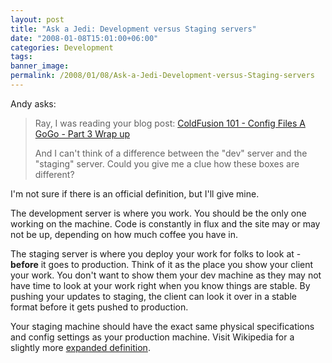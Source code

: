 ```yaml
---
layout: post
title: "Ask a Jedi: Development versus Staging servers"
date: "2008-01-08T15:01:00+06:00"
categories: Development 
tags: 
banner_image: 
permalink: /2008/01/08/Ask-a-Jedi-Development-versus-Staging-servers
---
```


Andy asks:

<blockquote>
<p>
Ray, I was reading your blog post:
<a href="http://www.raymondcamden.com/index.cfm/2005/9/8/ColdFusion-101-Config-Files-AGoGo-Part-3-Wrap-Up
">ColdFusion 101 - Config Files A GoGo - Part 3 Wrap up</a>

And I can't think of a difference between the "dev" server
and the "staging" server.  Could you give me a clue how these boxes are different?
</p>
</blockquote>

I'm not sure if there is an official definition, but I'll give mine.

The development server is where you work. You should be the only one working on the machine. Code is constantly in flux and the site may or may not be up, depending on how much coffee you have in.

The staging server is where you deploy your work for folks to look at - <b>before</b> it goes to production. Think of it as the place you show your client your work. You don't want to show them your dev machine as they may not have time to look at your work right when you know things are stable. By pushing your updates to staging, the client can look it over in a stable format before it gets pushed to production.

Your staging machine should have the exact same physical specifications and config settings as your production machine. Visit Wikipedia for a slightly more <a href="http://en.wikipedia.org/wiki/Staging_site">expanded definition</a>.